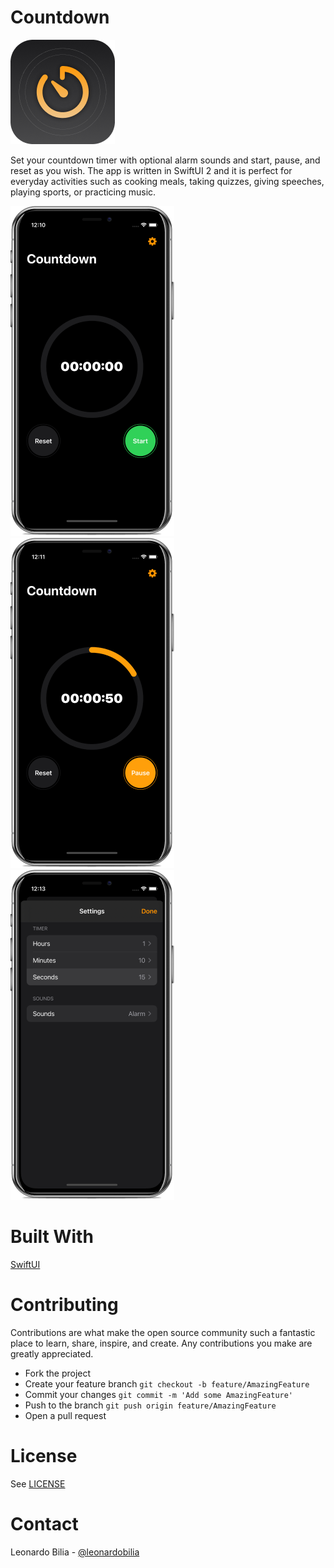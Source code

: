 # Countdown
![](Screenshots/logo.png)
<br />

Set your countdown timer with optional alarm sounds and start, pause, and reset as you wish. The app is written in SwiftUI 2 and it is perfect for everyday activities such as cooking meals, taking quizzes, giving speeches, playing sports, or practicing music.

![](Screenshots/scene-1.png)
![](Screenshots/scene-2.png)
![](Screenshots/scene-3.png)


# Built With
[SwiftUI](https://developer.apple.com/xcode/swiftui/)


# Contributing

Contributions are what make the open source community such a fantastic place to learn, share, inspire, and create. Any contributions you make are greatly appreciated.

- Fork the project
- Create your feature branch `git checkout -b feature/AmazingFeature`
- Commit your changes `git commit -m 'Add some AmazingFeature'`
- Push to the branch `git push origin feature/AmazingFeature`
- Open a pull request

# License

See [LICENSE](LICENSE)

# Contact

Leonardo Bilia - [@leonardobilia](https://twitter.com/leonardobilia)